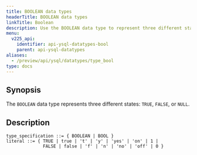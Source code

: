```yaml
---
title: BOOLEAN data types
headerTitle: BOOLEAN data types
linkTitle: Boolean
description: Use the BOOLEAN data type to represent three different states - TRUE, FALSE, or NULL.
menu:
  v225_api:
    identifier: api-ysql-datatypes-bool
    parent: api-ysql-datatypes
aliases:
  - /preview/api/ysql/datatypes/type_bool
type: docs
---
```


## Synopsis

The `BOOLEAN` data type represents three different states: `TRUE`, `FALSE`, or `NULL`.

## Description

```ebnf
type_specification ::= { BOOLEAN | BOOL }
literal ::= { TRUE | true | 't' | 'y' | 'yes' | 'on' | 1 |
              FALSE | false | 'f' | 'n' | 'no' | 'off' | 0 }
```
